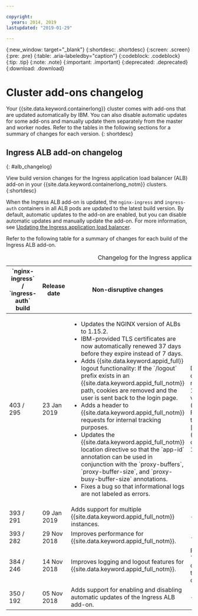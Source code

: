```yaml
---

copyright:
  years: 2014, 2019
lastupdated: "2019-01-29"

---
```


{:new_window: target="_blank"}
{:shortdesc: .shortdesc}
{:screen: .screen}
{:pre: .pre}
{:table: .aria-labeledby="caption"}
{:codeblock: .codeblock}
{:tip: .tip}
{:note: .note}
{:important: .important}
{:deprecated: .deprecated}
{:download: .download}


# Cluster add-ons changelog

Your {{site.data.keyword.containerlong}} cluster comes with add-ons that are updated automatically by IBM. You can also disable automatic updates for some add-ons and manually update them separately from the master and worker nodes. Refer to the tables in the following sections for a summary of changes for each version.
{: shortdesc}

## Ingress ALB add-on changelog
{: #alb_changelog}

View build version changes for the Ingress application load balancer (ALB) add-on in your {{site.data.keyword.containerlong_notm}} clusters.
{:shortdesc}

When the Ingress ALB add-on is updated, the `nginx-ingress` and `ingress-auth` containers in all ALB pods are updated to the latest build version. By default, automatic updates to the add-on are enabled, but you can disable automatic updates and manually update the add-on. For more information, see [Updating the Ingress application load balancer](/docs/containers/cs_cluster_update.html#alb).

Refer to the following table for a summary of changes for each build of the Ingress ALB add-on.

<table summary="Overview of build changes for the Ingress application load balancer add-on">
<caption>Changelog for the Ingress application load balancer add-on</caption>
<col width="15%">
<col width="15%">
<col width="35%">
<col width="35%">
<thead>
<tr>
<th>`nginx-ingress` / `ingress-auth` build</th>
<th>Release date</th>
<th>Non-disruptive changes</th>
<th>Disruptive changes</th>
</tr>
</thead>
<tbody>
<tr>
<td>403 / 295</td>
<td>23 Jan 2019</td>
<td><ul>
<li>Updates the NGINX version of ALBs to 1.15.2.</li>
<li>IBM-provided TLS certificates are now automatically renewed 37 days before they expire instead of 7 days.</li>
<li>Adds {{site.data.keyword.appid_full}} logout functionality: If the `/logout` prefix exists in an {{site.data.keyword.appid_full_notm}} path, cookies are removed and the user is sent back to the login page.</li>
<li>Adds a header to {{site.data.keyword.appid_full_notm}} requests for internal tracking purposes.</li>
<li>Updates the {{site.data.keyword.appid_full_notm}} location directive so that the `app-id` annotation can be used in conjunction with the `proxy-buffers`, `proxy-buffer-size`, and `proxy-busy-buffer-size` annotations.</li>
<li>Fixes a bug so that informational logs are not labeled as errors.</li>
</ul></td>
<td>Disables TLS 1.0 and 1.1 by default. If the clients that connect to your apps support TLS 1.2, no action is required. If you still have legacy clients that require TLS 1.0 or 1.1 support, manually enable the required TLS versions by following [these steps](/docs/containers/cs_ingress.html#ssl_protocols_ciphers). For more information about how to see the TLS versions that your clients use to access your apps, see this [{{site.data.keyword.Bluemix_notm}} Blog post](https://www.ibm.com/blogs/bluemix/2018/11/ibm-cloud-kubernetes-service-alb-update-tls-1-0-and-1-1-disabled-by-default/).</td>
</tr>
<tr>
<td>393 / 291</td>
<td>09 Jan 2019</td>
<td>Adds support for multiple {{site.data.keyword.appid_full_notm}} instances.</td>
<td>-</td>
</tr>
<tr>
<td>393 / 282</td>
<td>29 Nov 2018</td>
<td>Improves performance for {{site.data.keyword.appid_full_notm}}.</td>
<td>-</td>
</tr>
<tr>
<td>384 / 246</td>
<td>14 Nov 2018</td>
<td>Improves logging and logout features for {{site.data.keyword.appid_full_notm}}.</td>
<td>Replaces the self-signed certificate for `*.containers.mybluemix.net` with the LetsEncrypt signed certificate that is automatically generated for and used by the cluster. The `*.containers.mybluemix.net` self-signed certificate is removed.</td>
</tr>
<tr>
<td>350 / 192</td>
<td>05 Nov 2018</td>
<td>Adds support for enabling and disabling automatic updates of the Ingress ALB add-on.</td>
<td>-</td>
</tr>
</tbody>
</table>
